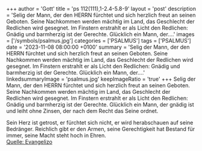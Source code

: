 +++
author = 'Gott'
title = 'ps 112(111),1-2.4-5.8-9'
layout = 'post'
description = 'Selig der Mann, der den HERRN fürchtet und sich herzlich freut an seinen Geboten. Seine Nachkommen werden mächtig im Land, das Geschlecht der Redlichen wird gesegnet. Im Finstern erstrahlt er als Licht den Redlichen: Gnädig und barmherzig ist der Gerechte. Glücklich ein Mann, der....'
images = ['/symbols/psalmus.jpg']
categories = ['PSALMUS']
tags = ['PSALMUS']
date = '2023-11-08 08:00:00 +0100'
summary = 'Selig der Mann, der den HERRN fürchtet und sich herzlich freut an seinen Geboten. Seine Nachkommen werden mächtig im Land, das Geschlecht der Redlichen wird gesegnet. Im Finstern erstrahlt er als Licht den Redlichen: Gnädig und barmherzig ist der Gerechte. Glücklich ein Mann, der....'
linkedsummaryImage = 'psalmus.jpg'
keepImageRatio = 'true'
+++
Selig der Mann, der den HERRN fürchtet und sich herzlich freut an seinen Geboten.
Seine Nachkommen werden mächtig im Land, das Geschlecht der Redlichen wird gesegnet.
Im Finstern erstrahlt er als Licht den Redlichen: Gnädig und barmherzig ist der Gerechte.
Glücklich ein Mann, der gnädig ist und leiht ohne Zinsen, der nach dem Recht das Seine ordnet.<!--more-->

Sein Herz ist getrost, er fürchtet sich nicht, er wird herabschauen auf seine Bedränger.
Reichlich gibt er den Armen, seine Gerechtigkeit hat Bestand für immer, seine Macht steht hoch in Ehren.<br> [Quelle: Evangelizo](https://evangeliumtagfuertag.org/DE/gospel)